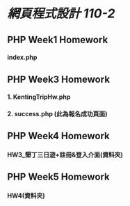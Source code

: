 # _網頁程式設計 110-2_
## PHP Week1 Homework
#### index.php
## PHP Week3 Homework
#### 1. KentingTripHw.php
#### 2. success.php (此為報名成功頁面)
## PHP Week4 Homework
#### HW3_墾丁三日遊+註冊&登入介面(資料夾)
## PHP Week5 Homework
#### HW4(資料夾)
